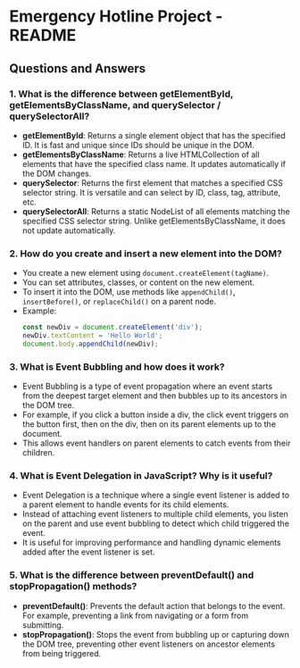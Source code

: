 # Emergency Hotline Project - README

## Questions and Answers

### 1. What is the difference between getElementById, getElementsByClassName, and querySelector / querySelectorAll?

- **getElementById**: Returns a single element object that has the specified ID. It is fast and unique since IDs should be unique in the DOM.
- **getElementsByClassName**: Returns a live HTMLCollection of all elements that have the specified class name. It updates automatically if the DOM changes.
- **querySelector**: Returns the first element that matches a specified CSS selector string. It is versatile and can select by ID, class, tag, attribute, etc.
- **querySelectorAll**: Returns a static NodeList of all elements matching the specified CSS selector string. Unlike getElementsByClassName, it does not update automatically.

### 2. How do you create and insert a new element into the DOM?

- You create a new element using `document.createElement(tagName)`.
- You can set attributes, classes, or content on the new element.
- To insert it into the DOM, use methods like `appendChild()`, `insertBefore()`, or `replaceChild()` on a parent node.
- Example:
  ```js
  const newDiv = document.createElement('div');
  newDiv.textContent = 'Hello World';
  document.body.appendChild(newDiv);
  ```

### 3. What is Event Bubbling and how does it work?

- Event Bubbling is a type of event propagation where an event starts from the deepest target element and then bubbles up to its ancestors in the DOM tree.
- For example, if you click a button inside a div, the click event triggers on the button first, then on the div, then on its parent elements up to the document.
- This allows event handlers on parent elements to catch events from their children.

### 4. What is Event Delegation in JavaScript? Why is it useful?

- Event Delegation is a technique where a single event listener is added to a parent element to handle events for its child elements.
- Instead of attaching event listeners to multiple child elements, you listen on the parent and use event bubbling to detect which child triggered the event.
- It is useful for improving performance and handling dynamic elements added after the event listener is set.

### 5. What is the difference between preventDefault() and stopPropagation() methods?

- **preventDefault()**: Prevents the default action that belongs to the event. For example, preventing a link from navigating or a form from submitting.
- **stopPropagation()**: Stops the event from bubbling up or capturing down the DOM tree, preventing other event listeners on ancestor elements from being triggered.
